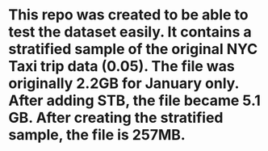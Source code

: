 # This repo was created to be able to test the dataset easily. It contains a stratified sample of the original NYC Taxi trip data (0.05). The file was originally 2.2GB for January only. After adding STB, the file became 5.1 GB. After creating the stratified sample, the file is 257MB. 
